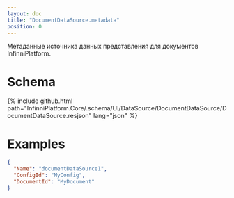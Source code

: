 ```yaml
---
layout: doc
title: "DocumentDataSource.metadata"
position: 0
---
```


Метаданные источника данных представления для документов InfinniPlatform.

# Schema

{% include github.html path="InfinniPlatform.Core/.schema/UI/DataSource/DocumentDataSource/DocumentDataSource.resjson" lang="json" %}

# Examples

```json
{
  "Name": "documentDataSource1",
  "ConfigId": "MyConfig",
  "DocumentId": "MyDocument"
}
```
